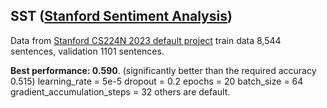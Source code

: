 

## SST ([Stanford Sentiment Analysis](https://nlp.stanford.edu/sentiment/treebank.html))
Data from [Stanford CS224N 2023 default project](https://github.com/gpoesia/minbert-default-final-project)
train data 8,544 sentences, validation 1101 sentences.

**Best performance: 0.590**. (significantly better than the required accuracy 0.515)
learning_rate = 5e-5
dropout = 0.2
epochs = 20
batch_size = 64
gradient_accumulation_steps = 32
others are default.

